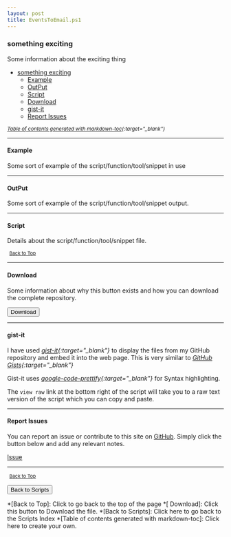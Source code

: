 ```yaml
---
layout: post
title: EventsToEmail.ps1
---
```


### something exciting

Some information about the exciting thing

- [something exciting](#something-exciting)
  - [Example](#example)
  - [OutPut](#output)
  - [Script](#script)
  - [Download](#download)
  - [gist-it](#gist-it)
  - [Report Issues](#report-issues)

<small><i>[Table of contents generated with markdown-toc][1]{:target="_blank"}</i></small>

---

#### Example

Some sort of example of the script/function/tool/snippet in use

---

#### OutPut

Some sort of example of the script/function/tool/snippet output.

---

#### Script

Details about the script/function/tool/snippet file.

<script src="https://gist-it.appspot.com/github.com/BanterBoy/scripts-blog/blob/master/PowerShell/scripts/EventLogs/EventsToEmail.ps1"></script>

<span style="font-size:11px;"><a href="#"><i class="fas fa-caret-up" aria-hidden="true" style="color: white; margin-right:5px;"></i>Back to Top</a></span>

---

#### Download

Some information about why this button exists and how you can download the complete repository.

<button class="btn" type="submit" onclick="window.open('/PowerShell/scripts/EventLogs/EventsToEmail.ps1')">
    <i class="fa fa-cloud-download-alt">
    </i>
        Download
</button>

---

#### gist-it

I have used <i>[gist-it][2]{:target="_blank"}</i> to display the files from my GitHub repository and embed it into the web page. This is very similar to <i>[GitHub Gists][3]{:target="_blank"}</i>

Gist-it uses <i>[google-code-prettify][4]{:target="_blank"}</i> for Syntax highlighting.

The `view raw` link at the bottom right of the script will take you to a raw text version of the script which you can copy and paste.

---

#### Report Issues

You can report an issue or contribute to this site on <a href="https://github.com/BanterBoy/scripts-blog/issues">GitHub</a>. Simply click the button below and add any relevant notes.

<!-- Place this tag where you want the button to render. -->
<a class="github-button" href="https://github.com/BanterBoy/scripts-blog/issues/new?title=EventsToEmail.ps1&body=There is a problem with this function. Please find details below." data-show-count="true" aria-label="Issue BanterBoy/scripts-blog on GitHub">Issue</a>

---

<span style="font-size:11px;"><a href="#"><i class="fas fa-caret-up" aria-hidden="true" style="color: white; margin-right:5px;"></i>Back to Top</a></span>

<a href="/menu/_pages/scripts.html">
    <button class="btn">
        <i class='fas fa-reply'>
        </i>
            Back to Scripts
    </button>
</a>

[1]: http://ecotrust-canada.github.io/markdown-toc
[2]: https://gist-it.appspot.com/
[3]: https://gist.github.com
[4]: https://github.com/googlearchive/code-prettify

*[Back to Top]: Click to go back to the top of the page
*[        Download]: Click this button to Download the file.
*[Back to Scripts]: Click here to go back to the Scripts Index
*[Table of contents generated with markdown-toc]: Click here to create your own.
